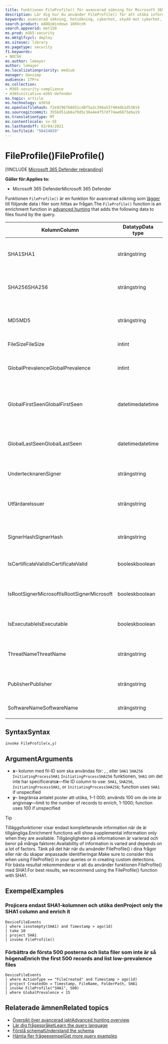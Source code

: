 ```yaml
---
title: Funktionen FileProfile() för avancerad sökning för Microsoft 365 Defender
description: Lär dig hur du använder FileProfile() för att utöka information om filer i dina avancerade sökfrågeresultat
keywords: avancerad sökning, hotsökning, cyberhot, skydd mot cyberhot, microsoft 365, mtp, m365, sökning, fråga, telemetri, schemareferens, kusto, FileProfile, filprofil, funktion, vinst
search.product: eADQiWindows 10XVcnh
search.appverid: met150
ms.prod: m365-security
ms.mktglfcycl: deploy
ms.sitesec: library
ms.pagetype: security
f1.keywords:
- NOCSH
ms.author: lomayor
author: lomayor
ms.localizationpriority: medium
manager: dansimp
audience: ITPro
ms.collection:
- M365-security-compliance
- m365initiative-m365-defender
ms.topic: article
ms.technology: m365d
ms.openlocfilehash: f2e92967b8951cd0f5a3c394a537404db1d53819
ms.sourcegitcommit: 355bd51ab6a79d5c36a4e4f57df74ae6873eba19
ms.translationtype: MT
ms.contentlocale: sv-SE
ms.lasthandoff: 03/04/2021
ms.locfileid: "50424029"
---
```

# <a name="fileprofile"></a><span data-ttu-id="d55a1-104">FileProfile()</span><span class="sxs-lookup"><span data-stu-id="d55a1-104">FileProfile()</span></span>

[!INCLUDE [Microsoft 365 Defender rebranding](../includes/microsoft-defender.md)]


<span data-ttu-id="d55a1-105">**Gäller för:**</span><span class="sxs-lookup"><span data-stu-id="d55a1-105">**Applies to:**</span></span>
- <span data-ttu-id="d55a1-106">Microsoft 365 Defender</span><span class="sxs-lookup"><span data-stu-id="d55a1-106">Microsoft 365 Defender</span></span>

<span data-ttu-id="d55a1-107">Funktionen `FileProfile()` är en funktion för avancerad sökning som [lägger](advanced-hunting-overview.md) till följande data i filer som hittas av frågan.</span><span class="sxs-lookup"><span data-stu-id="d55a1-107">The `FileProfile()` function is an enrichment function in [advanced hunting](advanced-hunting-overview.md) that adds the following data to files found by the query.</span></span>

| <span data-ttu-id="d55a1-108">Kolumn</span><span class="sxs-lookup"><span data-stu-id="d55a1-108">Column</span></span> | <span data-ttu-id="d55a1-109">Datatyp</span><span class="sxs-lookup"><span data-stu-id="d55a1-109">Data type</span></span> | <span data-ttu-id="d55a1-110">Beskrivning</span><span class="sxs-lookup"><span data-stu-id="d55a1-110">Description</span></span> |
|------------|-------------|-------------|
| <span data-ttu-id="d55a1-111">SHA1</span><span class="sxs-lookup"><span data-stu-id="d55a1-111">SHA1</span></span> | <span data-ttu-id="d55a1-112">sträng</span><span class="sxs-lookup"><span data-stu-id="d55a1-112">string</span></span> | <span data-ttu-id="d55a1-113">SHA-1 för den fil som den inspelade åtgärden tillämpats på</span><span class="sxs-lookup"><span data-stu-id="d55a1-113">SHA-1 of the file that the recorded action was applied to</span></span> |
| <span data-ttu-id="d55a1-114">SHA256</span><span class="sxs-lookup"><span data-stu-id="d55a1-114">SHA256</span></span> | <span data-ttu-id="d55a1-115">sträng</span><span class="sxs-lookup"><span data-stu-id="d55a1-115">string</span></span> | <span data-ttu-id="d55a1-116">SHA-256 av filen som den inspelade åtgärden tillämpats på</span><span class="sxs-lookup"><span data-stu-id="d55a1-116">SHA-256 of the file that the recorded action was applied to</span></span> |
| <span data-ttu-id="d55a1-117">MD5</span><span class="sxs-lookup"><span data-stu-id="d55a1-117">MD5</span></span> | <span data-ttu-id="d55a1-118">sträng</span><span class="sxs-lookup"><span data-stu-id="d55a1-118">string</span></span> | <span data-ttu-id="d55a1-119">MD5-hash för filen som den inspelade åtgärden tillämpats på</span><span class="sxs-lookup"><span data-stu-id="d55a1-119">MD5 hash of the file that the recorded action was applied to</span></span> |
| <span data-ttu-id="d55a1-120">FileSize</span><span class="sxs-lookup"><span data-stu-id="d55a1-120">FileSize</span></span> | <span data-ttu-id="d55a1-121">int</span><span class="sxs-lookup"><span data-stu-id="d55a1-121">int</span></span> | <span data-ttu-id="d55a1-122">Storlek på filen i byte</span><span class="sxs-lookup"><span data-stu-id="d55a1-122">Size of the file in bytes</span></span> |
| <span data-ttu-id="d55a1-123">GlobalPrevalence</span><span class="sxs-lookup"><span data-stu-id="d55a1-123">GlobalPrevalence</span></span> | <span data-ttu-id="d55a1-124">int</span><span class="sxs-lookup"><span data-stu-id="d55a1-124">int</span></span> | <span data-ttu-id="d55a1-125">Antal förekomster av entitet som observerats av Microsoft globalt</span><span class="sxs-lookup"><span data-stu-id="d55a1-125">Number of instances of the entity observed by Microsoft globally</span></span> |
| <span data-ttu-id="d55a1-126">GlobalFirstSeen</span><span class="sxs-lookup"><span data-stu-id="d55a1-126">GlobalFirstSeen</span></span> | <span data-ttu-id="d55a1-127">datetime</span><span class="sxs-lookup"><span data-stu-id="d55a1-127">datetime</span></span> | <span data-ttu-id="d55a1-128">Datum och tid då entiteten observerades första gången av Microsoft globalt</span><span class="sxs-lookup"><span data-stu-id="d55a1-128">Date and time when the entity was first observed by Microsoft globally</span></span> |
| <span data-ttu-id="d55a1-129">GlobalLastSeen</span><span class="sxs-lookup"><span data-stu-id="d55a1-129">GlobalLastSeen</span></span> | <span data-ttu-id="d55a1-130">datetime</span><span class="sxs-lookup"><span data-stu-id="d55a1-130">datetime</span></span> | <span data-ttu-id="d55a1-131">Datum och tid då entiteten senast observerades av Microsoft globalt</span><span class="sxs-lookup"><span data-stu-id="d55a1-131">Date and time when the entity was last observed by Microsoft globally</span></span> |
| <span data-ttu-id="d55a1-132">Undertecknaren</span><span class="sxs-lookup"><span data-stu-id="d55a1-132">Signer</span></span> | <span data-ttu-id="d55a1-133">sträng</span><span class="sxs-lookup"><span data-stu-id="d55a1-133">string</span></span> | <span data-ttu-id="d55a1-134">Information om den som signerar filen</span><span class="sxs-lookup"><span data-stu-id="d55a1-134">Information about the signer of the file</span></span> |
| <span data-ttu-id="d55a1-135">Utfärdare</span><span class="sxs-lookup"><span data-stu-id="d55a1-135">Issuer</span></span> | <span data-ttu-id="d55a1-136">sträng</span><span class="sxs-lookup"><span data-stu-id="d55a1-136">string</span></span> | <span data-ttu-id="d55a1-137">Information om den certifikatutfärdare som utfärdar certifikatutfärdaren</span><span class="sxs-lookup"><span data-stu-id="d55a1-137">Information about the issuing certificate authority (CA)</span></span> |
| <span data-ttu-id="d55a1-138">SignerHash</span><span class="sxs-lookup"><span data-stu-id="d55a1-138">SignerHash</span></span> | <span data-ttu-id="d55a1-139">sträng</span><span class="sxs-lookup"><span data-stu-id="d55a1-139">string</span></span> | <span data-ttu-id="d55a1-140">Unikt hashvärde som identifierar undertecknaren</span><span class="sxs-lookup"><span data-stu-id="d55a1-140">Unique hash value identifying the signer</span></span> |
| <span data-ttu-id="d55a1-141">IsCertificateValid</span><span class="sxs-lookup"><span data-stu-id="d55a1-141">IsCertificateValid</span></span> | <span data-ttu-id="d55a1-142">boolesk</span><span class="sxs-lookup"><span data-stu-id="d55a1-142">boolean</span></span> | <span data-ttu-id="d55a1-143">Om certifikatet som används för att signera filen är giltigt</span><span class="sxs-lookup"><span data-stu-id="d55a1-143">Whether the certificate used to sign the file is valid</span></span> |
| <span data-ttu-id="d55a1-144">IsRootSignerMicrosoft</span><span class="sxs-lookup"><span data-stu-id="d55a1-144">IsRootSignerMicrosoft</span></span> | <span data-ttu-id="d55a1-145">boolesk</span><span class="sxs-lookup"><span data-stu-id="d55a1-145">boolean</span></span> | <span data-ttu-id="d55a1-146">Anger om undertecknaren av rotcertifikatet är Microsoft</span><span class="sxs-lookup"><span data-stu-id="d55a1-146">Indicates whether the signer of the root certificate is Microsoft</span></span> |
| <span data-ttu-id="d55a1-147">IsExecutable</span><span class="sxs-lookup"><span data-stu-id="d55a1-147">IsExecutable</span></span> | <span data-ttu-id="d55a1-148">boolesk</span><span class="sxs-lookup"><span data-stu-id="d55a1-148">boolean</span></span> | <span data-ttu-id="d55a1-149">Om filen är en PORTABLE Executable-fil (PE)</span><span class="sxs-lookup"><span data-stu-id="d55a1-149">Whether the file is a Portable Executable (PE) file</span></span> |
| <span data-ttu-id="d55a1-150">ThreatName</span><span class="sxs-lookup"><span data-stu-id="d55a1-150">ThreatName</span></span> | <span data-ttu-id="d55a1-151">sträng</span><span class="sxs-lookup"><span data-stu-id="d55a1-151">string</span></span> | <span data-ttu-id="d55a1-152">Identifieringsnamn för skadlig kod eller andra hot hittades</span><span class="sxs-lookup"><span data-stu-id="d55a1-152">Detection name for any malware or other threats found</span></span> |
| <span data-ttu-id="d55a1-153">Publisher</span><span class="sxs-lookup"><span data-stu-id="d55a1-153">Publisher</span></span> | <span data-ttu-id="d55a1-154">sträng</span><span class="sxs-lookup"><span data-stu-id="d55a1-154">string</span></span> | <span data-ttu-id="d55a1-155">Namnet på organisationen som publicerade filen</span><span class="sxs-lookup"><span data-stu-id="d55a1-155">Name of the organization that published the file</span></span> |
| <span data-ttu-id="d55a1-156">SoftwareName</span><span class="sxs-lookup"><span data-stu-id="d55a1-156">SoftwareName</span></span> | <span data-ttu-id="d55a1-157">sträng</span><span class="sxs-lookup"><span data-stu-id="d55a1-157">string</span></span> | <span data-ttu-id="d55a1-158">Namnet på programvaruprodukten</span><span class="sxs-lookup"><span data-stu-id="d55a1-158">Name of the software product</span></span> |

## <a name="syntax"></a><span data-ttu-id="d55a1-159">Syntax</span><span class="sxs-lookup"><span data-stu-id="d55a1-159">Syntax</span></span>

```kusto
invoke FileProfile(x,y)
```

## <a name="arguments"></a><span data-ttu-id="d55a1-160">Argument</span><span class="sxs-lookup"><span data-stu-id="d55a1-160">Arguments</span></span>

- <span data-ttu-id="d55a1-161">**x**– kolumn med fil-ID som ska användas för: , , eller `SHA1` `SHA256` `InitiatingProcessSHA1` `InitiatingProcessSHA256` funktionen, `SHA1` om det inte har specificerats</span><span class="sxs-lookup"><span data-stu-id="d55a1-161">**x**—file ID column to use: `SHA1`, `SHA256`, `InitiatingProcessSHA1`, or `InitiatingProcessSHA256`; function uses `SHA1` if unspecified</span></span>
- <span data-ttu-id="d55a1-162">**y**– begränsa antalet poster att utöka, 1–1 000; används 100 om de inte är angivna</span><span class="sxs-lookup"><span data-stu-id="d55a1-162">**y**—limit to the number of records to enrich, 1-1000; function uses 100 if unspecified</span></span>


>[!TIP]
> <span data-ttu-id="d55a1-163">Tilläggsfunktioner visar endast kompletterande information när de är tillgängliga.</span><span class="sxs-lookup"><span data-stu-id="d55a1-163">Enrichment functions will show supplemental information only when they are available.</span></span> <span data-ttu-id="d55a1-164">Tillgängligheten på informationen är varierad och beror på många faktorer.</span><span class="sxs-lookup"><span data-stu-id="d55a1-164">Availability of information is varied and depends on a lot of factors.</span></span> <span data-ttu-id="d55a1-165">Tänk på det här när du använder FileProfile() i dina frågor eller när du skapar anpassade identifieringar.</span><span class="sxs-lookup"><span data-stu-id="d55a1-165">Make sure to consider this when using FileProfile() in your queries or in creating custom detections.</span></span> <span data-ttu-id="d55a1-166">För bästa resultat rekommenderar vi att du använder funktionen FileProfile() med SHA1.</span><span class="sxs-lookup"><span data-stu-id="d55a1-166">For best results, we recommend using the FileProfile() function with SHA1.</span></span>

## <a name="examples"></a><span data-ttu-id="d55a1-167">Exempel</span><span class="sxs-lookup"><span data-stu-id="d55a1-167">Examples</span></span>

### <a name="project-only-the-sha1-column-and-enrich-it"></a><span data-ttu-id="d55a1-168">Projicera endast SHA1-kolumnen och utöka den</span><span class="sxs-lookup"><span data-stu-id="d55a1-168">Project only the SHA1 column and enrich it</span></span>

```kusto
DeviceFileEvents
| where isnotempty(SHA1) and Timestamp > ago(1d)
| take 10
| project SHA1
| invoke FileProfile()
```

### <a name="enrich-the-first-500-records-and-list-low-prevalence-files"></a><span data-ttu-id="d55a1-169">Förbättra de första 500 posterna och lista filer som inte är så högena</span><span class="sxs-lookup"><span data-stu-id="d55a1-169">Enrich the first 500 records and list low-prevalence files</span></span>

```kusto
DeviceFileEvents
| where ActionType == "FileCreated" and Timestamp > ago(1d)
| project CreatedOn = Timestamp, FileName, FolderPath, SHA1
| invoke FileProfile("SHA1", 500) 
| where GlobalPrevalence < 15
```

## <a name="related-topics"></a><span data-ttu-id="d55a1-170">Relaterade ämnen</span><span class="sxs-lookup"><span data-stu-id="d55a1-170">Related topics</span></span>
- [<span data-ttu-id="d55a1-171">Översikt över avancerad jakt</span><span class="sxs-lookup"><span data-stu-id="d55a1-171">Advanced hunting overview</span></span>](advanced-hunting-overview.md)
- [<span data-ttu-id="d55a1-172">Lär dig frågespråket</span><span class="sxs-lookup"><span data-stu-id="d55a1-172">Learn the query language</span></span>](advanced-hunting-query-language.md)
- [<span data-ttu-id="d55a1-173">Förstå schemat</span><span class="sxs-lookup"><span data-stu-id="d55a1-173">Understand the schema</span></span>](advanced-hunting-schema-tables.md)
- [<span data-ttu-id="d55a1-174">Hämta fler frågeexempel</span><span class="sxs-lookup"><span data-stu-id="d55a1-174">Get more query examples</span></span>](advanced-hunting-shared-queries.md)
